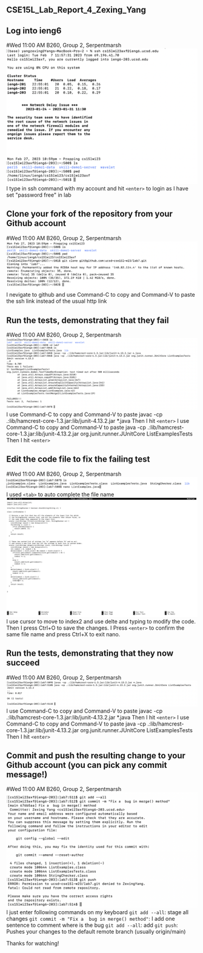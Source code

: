 ## CSE15L_Lab_Report_4_Zexing_Yang





## Log into ieng6
#Wed 11:00 AM B260, Group 2, Serpentmarsh
![Image](report4-1.png)
I type in ssh command with my account and hit `<enter>` to login as I have set "password free" in lab

 
 

## Clone your fork of the repository from your Github account
#Wed 11:00 AM B260, Group 2, Serpentmarsh
![Image](report4-2.png)
 I nevigate to github and use Command-C to copy and Command-V to paste the ssh link instead of the usual http link



 
 
## Run the tests, demonstrating that they fail
#Wed 11:00 AM B260, Group 2, Serpentmarsh
![Image](report4-3.png)
I use Command-C to copy and Command-V to paste javac -cp .:lib/hamcrest-core-1.3.jar:lib/junit-4.13.2.jar *.java 
Then I hit `<enter>`
I use Command-C to copy and Command-V to paste java -cp .:lib/hamcrest-core-1.3.jar:lib/junit-4.13.2.jar org.junit.runner.JUnitCore ListExamplesTests
Then I hit `<enter>`


 
 
## Edit the code file to fix the failing test 
#Wed 11:00 AM B260, Group 2, Serpentmarsh
![Image](report4-4.png)
 I used `<tab>` to auto complete the file name
![Image](report4-5.png)
 I use cursor to move to index2 and use delte and typing to modify the code. Then I press Ctrl+O to save the changes. I Press `<enter>` to confirm the same file name and press Ctrl+X to exit nano.



## Run the tests, demonstrating that they now succeed
#Wed 11:00 AM B260, Group 2, Serpentmarsh
![Image](report4-6.png)
I use Command-C to copy and Command-V to paste javac -cp .:lib/hamcrest-core-1.3.jar:lib/junit-4.13.2.jar *.java 
Then I hit `<enter>`
I use Command-C to copy and Command-V to paste java -cp .:lib/hamcrest-core-1.3.jar:lib/junit-4.13.2.jar org.junit.runner.JUnitCore ListExamplesTests
Then I hit `<enter>`

 
 
## Commit and push the resulting change to your Github account (you can pick any commit message!)
#Wed 11:00 AM B260, Group 2, Serpentmarsh
![Image](report4-7.png)
  I just enter following commands on my keyboard 
 `git add --all`: stage all changes
 `git commit -m "Fix a  bug in merge() method"`: I add one sentence to comment where is the bug
 `git add --all`: add
 `git push`: Pushes your changes to the default remote branch (usually origin/main)
 
 Thanks for watching!
